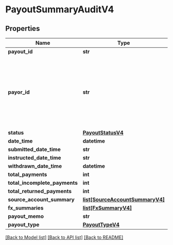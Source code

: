 # PayoutSummaryAuditV4

## Properties
Name | Type | Description | Notes
------------ | ------------- | ------------- | -------------
**payout_id** | **str** |  | 
**payor_id** | **str** | Deprecated in v2.16. Will be populated with submitting payor ID until removed in a later release. | [optional] 
**status** | [**PayoutStatusV4**](PayoutStatusV4.md) |  | 
**date_time** | **datetime** |  | [optional] 
**submitted_date_time** | **str** |  | 
**instructed_date_time** | **str** |  | [optional] 
**withdrawn_date_time** | **datetime** |  | [optional] 
**total_payments** | **int** |  | [optional] 
**total_incomplete_payments** | **int** |  | [optional] 
**total_returned_payments** | **int** |  | [optional] 
**source_account_summary** | [**list[SourceAccountSummaryV4]**](SourceAccountSummaryV4.md) |  | [optional] 
**fx_summaries** | [**list[FxSummaryV4]**](FxSummaryV4.md) |  | [optional] 
**payout_memo** | **str** |  | [optional] 
**payout_type** | [**PayoutTypeV4**](PayoutTypeV4.md) |  | 

[[Back to Model list]](../README.md#documentation-for-models) [[Back to API list]](../README.md#documentation-for-api-endpoints) [[Back to README]](../README.md)


